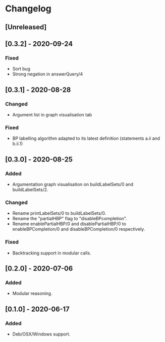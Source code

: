 # Changelog

## [Unreleased]

## [0.3.2] - 2020-09-24
### Fixed
- Sort bug
- Strong negation in answerQuery/4


## [0.3.1] - 2020-08-28
### Changed
- Argument list in graph visualisation tab
### Fixed
- BP labelling algorithm adapted to its latest definition (statements a.ii and b.ii.1)

## [0.3.0] - 2020-08-25
### Added
- Argumentation graph visualisation on buildLabelSets/0 and buildLabelSets/2.
### Changed
- Rename printLabelSets/0 to buildLabelSets/0.
- Rename the "partialHBP" flag to "disableBPcompletion".
- Rename enablePartialHBP/0 and disablePartialHBP/0 to enableBPCompletion/0 and disableBPCompletion/0 respectively.
### Fixed
- Backtracking support in modular calls.

## [0.2.0] - 2020-07-06
### Added
- Modular reasoning.

## [0.1.0] - 2020-06-17
### Added
- Deb/OSX/Windows support.

